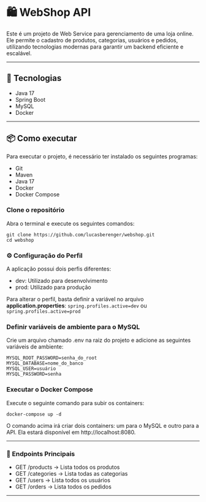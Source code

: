 # 🛍️ WebShop API
Este é um projeto de Web Service para gerenciamento de uma loja online. Ele permite o cadastro de produtos, categorias, usuários e pedidos, utilizando tecnologias modernas para garantir um backend eficiente e escalável.

---
## 🚀 Tecnologias 
- Java 17
- Spring Boot
- MySQL
- Docker

---
## 📦 Como executar
Para executar o projeto, é necessário ter instalado os seguintes programas:
- Git
- Maven
- Java 17
- Docker
- Docker Compose

### Clone o repositório
Abra o terminal e execute os seguintes comandos:

```
git clone https://github.com/lucasberenger/webshop.git
cd webshop
```
###  ⚙️ Configuração do Perfil
A aplicação possui dois perfis diferentes:
- dev: Utilizado para desenvolvimento
- prod: Utilizado para produção

Para alterar o perfil, basta definir a variável no arquivo **application.properties**:
``` spring.profiles.active=dev ``` ou ``` spring.profiles.active=prod ```

### Definir variáveis de ambiente para o MySQL
Crie um arquivo chamado .env na raiz do projeto e adicione as seguintes variáveis de ambiente:
```
MYSQL_ROOT_PASSWORD=senha_do_root
MYSQL_DATABASE=nome_do_banco
MYSQL_USER=usuário
MYSQL_PASSWORD=senha
```

### Executar o Docker Compose
Execute o seguinte comando para subir os containers:
```
docker-compose up -d
```

O comando acima irá criar dois containers: um para o MySQL e outro para a API. Ela estará disponível em http://localhost:8080.

---
### 📌 Endpoints Principais
- GET /products → Lista todos os produtos
- GET /categories → Lista todas as categorias
- GET /users → Lista todos os usuários
- GET /orders → Lista todos os pedidos

--- 

